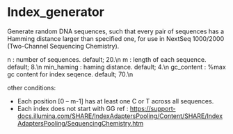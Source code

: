 # Index_generator
Generate random DNA sequences, such that every pair of sequences has a Hamming distance larger than specified one, for use in NextSeq 1000/2000 (Two-Channel Sequencing Chemistry).

n : number of sequences. default; 20.\n
m : length of each sequence. default; 8.\n
min_haming : haming distance. default; 4.\n
gc_content : %max gc content for index seqence. default; 70.\n

other conditions:
- Each position [0 – m-1] has at least one C or T across all sequences.
- Each index does not start with GG
ref :
https://support-docs.illumina.com/SHARE/IndexAdaptersPooling/Content/SHARE/IndexAdaptersPooling/SequencingChemistry.htm
